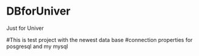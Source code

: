 # DBforUniver
Just for Univer

#This is test project with the newest data base 
#connection properties for posgresql and my mysql
